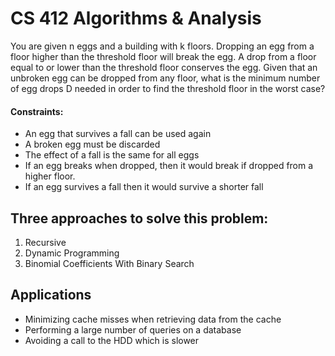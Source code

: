 # CS 412 Algorithms & Analysis

You are given n eggs and a building with k floors. Dropping an egg from a floor higher than the threshold floor will break the egg. A drop from a floor equal to or lower than the threshold floor conserves the egg. Given that an unbroken egg can be dropped from any floor, what is the minimum number of egg drops D needed in order to find the threshold floor in the worst case? 

####  Constraints:
* An egg that survives a fall can be used again <br>
* A broken egg must be discarded <br>
* The effect of a fall is the same for all eggs
* If an egg breaks when dropped, then it would break if dropped from a higher floor. <br>
* If an egg survives a fall then it would survive a shorter fall <br>

## Three approaches to solve this problem:
1. Recursive<br>
2. Dynamic Programming<br>
2. Binomial Coefficients With Binary Search<br>

## Applications
* Minimizing cache misses when retrieving data from the cache<br>
* Performing a large number of queries on a database<br>
* Avoiding a call to the HDD which is slower<br>
